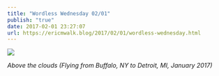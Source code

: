 ```yaml
---
title: "Wordless Wednesday 02/01"
publish: "true"
date: 2017-02-01 23:27:07
url: https://ericmwalk.blog/2017/02/01/wordless-wednesday.html
---
```


![](https://ericmwalk.blog/uploads/2022/dacc8a5b25.jpg)

*Above the clouds (Flying from Buffalo, NY to Detroit, MI, January 2017)*